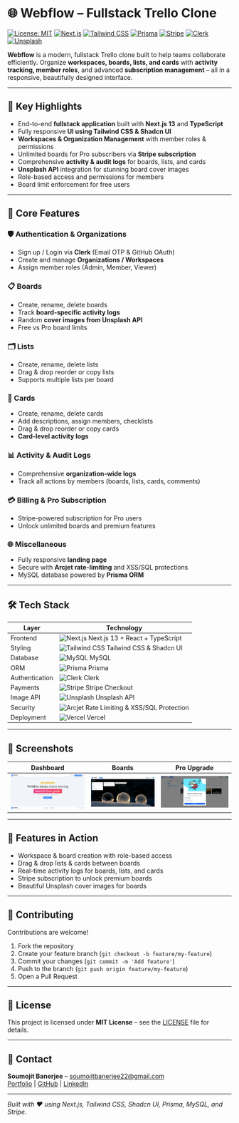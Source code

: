# 🌐 Webflow – Fullstack Trello Clone

[![License: MIT](https://img.shields.io/badge/License-MIT-yellow.svg)](LICENSE)
[![Next.js](https://img.shields.io/badge/Next.js-13.5-blue?logo=next.js)](https://nextjs.org/)
[![Tailwind CSS](https://img.shields.io/badge/TailwindCSS-3.5-blueviolet?logo=tailwind-css)](https://tailwindcss.com/)
[![Prisma](https://img.shields.io/badge/Prisma-ORM-blue?logo=prisma)](https://www.prisma.io/)
[![Stripe](https://img.shields.io/badge/Stripe-Payments-3b5998?logo=stripe)](https://stripe.com/)
[![Clerk](https://img.shields.io/badge/Clerk-Auth-orange?logo=clerk)](https://clerk.com/)
[![Unsplash](https://img.shields.io/badge/Unsplash-API-lightgrey?logo=unsplash)](https://unsplash.com/)

**Webflow** is a modern, fullstack Trello clone built to help teams collaborate efficiently. Organize **workspaces, boards, lists, and cards** with **activity tracking, member roles**, and advanced **subscription management** – all in a responsive, beautifully designed interface.  

---

## 🔑 Key Highlights

- End-to-end **fullstack application** built with **Next.js 13** and **TypeScript**  
- Fully responsive **UI using Tailwind CSS & Shadcn UI**  
- **Workspaces & Organization Management** with member roles & permissions  
- Unlimited boards for Pro subscribers via **Stripe subscription**  
- Comprehensive **activity & audit logs** for boards, lists, and cards  
- **Unsplash API** integration for stunning board cover images  
- Role-based access and permissions for members  
- Board limit enforcement for free users  

---

## 🌟 Core Features

### 🛡 Authentication & Organizations
- Sign up / Login via **Clerk** (Email OTP & GitHub OAuth)  
- Create and manage **Organizations / Workspaces**  
- Assign member roles (Admin, Member, Viewer)  

### 📋 Boards
- Create, rename, delete boards  
- Track **board-specific activity logs**  
- Random **cover images from Unsplash API**  
- Free vs Pro board limits  

### 🗂 Lists
- Create, rename, delete lists  
- Drag & drop reorder or copy lists  
- Supports multiple lists per board  

### 📝 Cards
- Create, rename, delete cards  
- Add descriptions, assign members, checklists  
- Drag & drop reorder or copy cards  
- **Card-level activity logs**  

### 📊 Activity & Audit Logs
- Comprehensive **organization-wide logs**  
- Track all actions by members (boards, lists, cards, comments)  

### 💳 Billing & Pro Subscription
- Stripe-powered subscription for Pro users  
- Unlock unlimited boards and premium features  

### 🌐 Miscellaneous
- Fully responsive **landing page**  
- Secure with **Arcjet rate-limiting** and XSS/SQL protections  
- MySQL database powered by **Prisma ORM**  

---

## 🛠 Tech Stack

| Layer                | Technology                                         |
|---------------------|---------------------------------------------------|
| Frontend             | ![Next.js](https://img.shields.io/badge/Next.js-13.5-blue?logo=next.js) Next.js 13 + React + TypeScript |
| Styling              | ![Tailwind CSS](https://img.shields.io/badge/TailwindCSS-3.5-blueviolet?logo=tailwind-css) Tailwind CSS & Shadcn UI |
| Database             | ![MySQL](https://img.shields.io/badge/MySQL-8-blue?logo=mysql) MySQL |
| ORM                  | ![Prisma](https://img.shields.io/badge/Prisma-ORM-blue?logo=prisma) Prisma |
| Authentication       | ![Clerk](https://img.shields.io/badge/Clerk-Auth-orange?logo=clerk) Clerk |
| Payments             | ![Stripe](https://img.shields.io/badge/Stripe-Payments-3b5998?logo=stripe) Stripe Checkout |
| Image API            | ![Unsplash](https://img.shields.io/badge/Unsplash-API-lightgrey?logo=unsplash) Unsplash API |
| Security             | ![Arcjet](https://img.shields.io/badge/Arcjet-Security-red) Rate Limiting & XSS/SQL Protection |
| Deployment           | ![Vercel](https://img.shields.io/badge/Vercel-Hosting-black?logo=vercel) Vercel |

---

## 📸 Screenshots

| Dashboard | Boards | Pro Upgrade |
|-----------|--------|-------------|
| ![Dashboard](https://github.com/soumojit622/Webflow-Trello-Clone/blob/master/public/dashboard.png) | ![Boards](https://github.com/soumojit622/Webflow-Trello-Clone/blob/master/public/boards.png) | ![Pro Upgrade](https://github.com/soumojit622/Webflow-Trello-Clone/blob/master/public/upgrade.png) |

---

## 🚀 Features in Action

- Workspace & board creation with role-based access  
- Drag & drop lists & cards between boards  
- Real-time activity logs for boards, lists, and cards  
- Stripe subscription to unlock premium boards  
- Beautiful Unsplash cover images for boards  

---

## 🤝 Contributing

Contributions are welcome!  

1. Fork the repository  
2. Create your feature branch (`git checkout -b feature/my-feature`)  
3. Commit your changes (`git commit -m 'Add feature'`)  
4. Push to the branch (`git push origin feature/my-feature`)  
5. Open a Pull Request  

---

## 📜 License

This project is licensed under **MIT License** – see the [LICENSE](LICENSE) file for details.

---

## 💌 Contact

**Soumojit Banerjee** – [soumojitbanerjee22@gmail.com](mailto:soumojitbanerjee22@gmail.com)  
[Portfolio](https://soumojit.vercel.app) | [GitHub](https://github.com/soumojit622) | [LinkedIn](https://www.linkedin.com/in/soumojit-banerjee-4914b3228)

---

*Built with ❤️ using Next.js, Tailwind CSS, Shadcn UI, Prisma, MySQL, and Stripe.*
